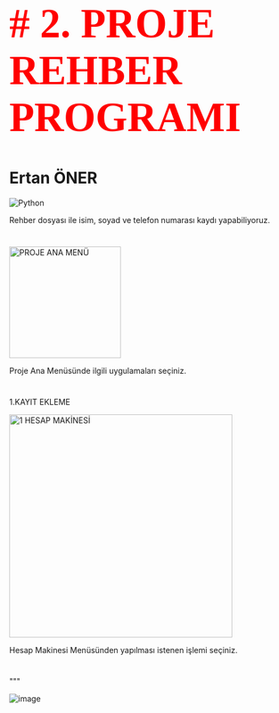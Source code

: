 <h1 style="color:red; font-family:Times New Roman; font-size:55pt"> # 2. PROJE REHBER PROGRAMI </h1>

<h1>Ertan ÖNER </h1>
<img src="https://www.python.org/static/img/python-logo.png" alt="Python"/>

Rehber dosyası ile isim, soyad ve telefon numarası kaydı yapabiliyoruz. 
<h1></h1>

<img width="200" alt="PROJE ANA MENÜ" src="https://github.com/ertanoner/Proje2-Rehber/assets/161921025/0d2bb9a0-a60a-4e29-8db0-ea2a041e94fa">



Proje Ana Menüsünde ilgili uygulamaları seçiniz.

<h1></h1>

1.KAYIT EKLEME

<img width="400" alt="1 HESAP MAKİNESİ" src="https://github.com/ertanoner/Proje2-Rehber/assets/161921025/08186065-053c-47d8-80fe-1e20ecb98c5d">


Hesap Makinesi Menüsünden yapılması istenen işlemi seçiniz.

<h1> </h1> 

"""


![image](https://github.com/ertanoner/Proje2-Rehber/assets/161921025/49492f1a-6f5e-4708-a7e9-f84c61faf1d3)
